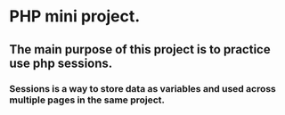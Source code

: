# PHP mini project.
## The main purpose of this project is to practice use php sessions.
### Sessions is a way to store data as variables and used across multiple pages in the same project.
